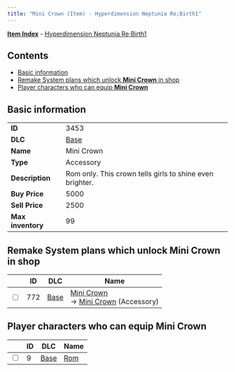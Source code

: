 ```yaml
---
title: "Mini Crown (Item) - Hyperdimension Neptunia Re;Birth1"
---
```


[**Item Index**](/neptunia/rb1/item/index.html) - [Hyperdimension Neptunia Re;Birth1](/neptunia/rb1)

## Contents

- [Basic information](#basic-information)
- [Remake System plans which unlock **Mini Crown** in shop](#remake-system-plans-which-unlock-mini-crown-in-shop)
- [Player characters who can equip **Mini Crown**](#player-characters-who-can-equip-mini-crown)

## Basic information

|   |   |
| -- | -- |
| **ID** | 3453 |
| **DLC** | [Base](/neptunia/rb1/dlc/1-base.html) |
| **Name** | Mini Crown |
| **Type** | Accessory |
| **Description** | Rom only. This crown tells girls to shine even brighter. |
| **Buy Price** | 5000 |
| **Sell Price** | 2500 |
| **Max inventory** | 99 |


## Remake System plans which unlock **Mini Crown** in shop

|    | ID | DLC | Name |
| -- | -- | --- | ---- |
| <input type="checkbox" id="rb1-remake-1-772" class="trackbox" /> | 772 | [Base](/neptunia/rb1/dlc/1-base.html) | [Mini Crown](/neptunia/rb1/remake/1-772-mini-crown.html)<br /> → [Mini Crown](/neptunia/rb1/item/1-3453-mini-crown.html) (Accessory) |


## Player characters who can equip **Mini Crown**

|    | ID | DLC | Name |
| -- | -- | --- | ---- |
| <input type="checkbox" id="rb1-player-1-9" class="trackbox" /> | 9 | [Base](/neptunia/rb1/dlc/1-base.html) | [Rom](/neptunia/rb1/player/1-9-rom.html) |
